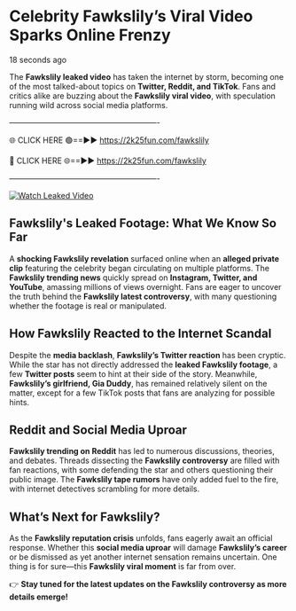 # Celebrity Fawkslily’s Viral Video Sparks Online Frenzy

18 seconds ago

The **Fawkslily leaked video** has taken the internet by storm, becoming one of the most talked-about topics on **Twitter, Reddit, and TikTok**. Fans and critics alike are buzzing about the **Fawkslily viral video**, with speculation running wild across social media platforms.

———————————————————-

🌐 CLICK HERE 🟢==►► https://2k25fun.com/fawkslily

🔴 CLICK HERE 🌐==►► https://2k25fun.com/fawkslily

———————————————————-

[![Watch Leaked Video](https://miro.medium.com/v2/resize:fit:828/format:webp/1*cilzJN44JGOrTw9NJCrNHA.gif "Watch Leaked Video")](https://2k25fun.com/fawkslily)

## **Fawkslily's Leaked Footage: What We Know So Far**  
A **shocking Fawkslily revelation** surfaced online when an **alleged private clip** featuring the celebrity began circulating on multiple platforms. The **Fawkslily trending news** quickly spread on **Instagram, Twitter, and YouTube**, amassing millions of views overnight. Fans are eager to uncover the truth behind the **Fawkslily latest controversy**, with many questioning whether the footage is real or manipulated.  

## **How Fawkslily Reacted to the Internet Scandal**  
Despite the **media backlash**, **Fawkslily’s Twitter reaction** has been cryptic. While the star has not directly addressed the **leaked Fawkslily footage**, a few **Twitter posts** seem to hint at their side of the story. Meanwhile, **Fawkslily’s girlfriend, Gia Duddy**, has remained relatively silent on the matter, except for a few TikTok posts that fans are analyzing for possible hints.  

## **Reddit and Social Media Uproar**  
**Fawkslily trending on Reddit** has led to numerous discussions, theories, and debates. Threads dissecting the **Fawkslily controversy** are filled with fan reactions, with some defending the star and others questioning their public image. The **Fawkslily tape rumors** have only added fuel to the fire, with internet detectives scrambling for more details.  

## **What’s Next for Fawkslily?**  
As the **Fawkslily reputation crisis** unfolds, fans eagerly await an official response. Whether this **social media uproar** will damage **Fawkslily’s career** or be dismissed as yet another internet sensation remains uncertain. One thing is for sure—this **Fawkslily viral moment** is far from over.  

👉 **Stay tuned for the latest updates on the Fawkslily controversy as more details emerge!**  